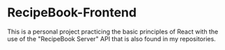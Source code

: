 # RecipeBook-Frontend

This is a personal project practicing the basic principles of React with the use of the "RecipeBook Server" API that is also found in my repositories.
